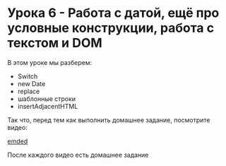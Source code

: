 # Урока 6 - Работа с датой, ещё про условные конструкции, работа с текстом и DOM

В этом уроке мы разберем:
- Switch
- new Date
- replace
- шаблонные строки
- insertAdjacentHTML

Так что, перед тем как выполнить домашнее задание, посмотрите видео:

[emded](https://youtu.be/Yi8871D4ScA)

После каждого видео есть домашнее задание
